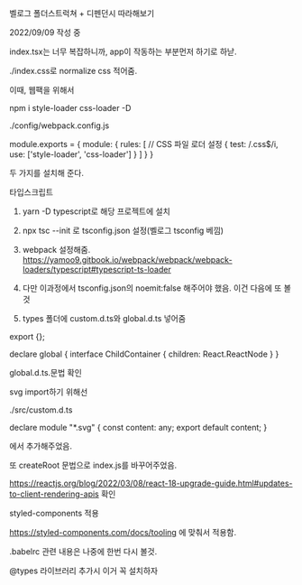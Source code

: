 벨로그 폴더스트럭쳐 + 디펜던시 따라해보기

2022/09/09 작성 중

index.tsx는 너무 복잡하니까, app이 작동하는 부분먼저 하기로 하낟.

./index.css로 normalize css 적어줌.

이때, 웹팩을 위해서 

npm i style-loader css-loader -D

./config/webpack.config.js

module.exports = {
  module: {
    rules: [
      // CSS 파일 로더 설정
      {
        test: /\.css$/i,
        use: ['style-loader', 'css-loader']
      }
    ]
  }
}

두 가지를 설치해 준다.


타입스크립트

1. yarn -D typescript로 해당 프로젝트에 설치

2. npx tsc --init 로 tsconfig.json 설정(벨로그 tsconfig 베낌)

3. webpack 설정해줌. https://yamoo9.gitbook.io/webpack/webpack/webpack-loaders/typescript#typescript-ts-loader

4. 다만 이과정에서 tsconfig.json의 noemit:false 해주어야 했음. 이건 다음에 또 볼것

5. types 폴더에 custom.d.ts와 global.d.ts 넣어줌

export {};


declare global {
  interface ChildContainer {
    children: React.ReactNode
  }
}

global.d.ts.문법 확인


svg import하기 위해선

./src/custom.d.ts

declare module "*.svg" {
  const content: any;
  export default content;
}

에서 추가해주었음.

또 createRoot 문법으로 index.js를 바꾸어주었음.

https://reactjs.org/blog/2022/03/08/react-18-upgrade-guide.html#updates-to-client-rendering-apis 확인


styled-components 적용

https://styled-components.com/docs/tooling 에 맞춰서 적용함.

.babelrc 관련 내용은 나중에 한번 다시 볼것.

@types 라이브러리 추가시 이거 꼭 설치하자